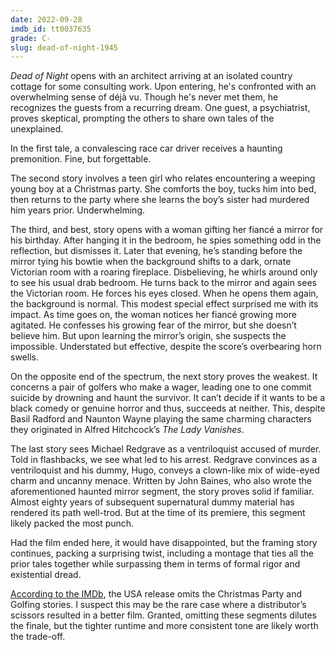 ```yaml
---
date: 2022-09-28
imdb_id: tt0037635
grade: C-
slug: dead-of-night-1945
---
```


_Dead of Night_ opens with an architect arriving at an isolated country cottage for some consulting work. Upon entering, he's confronted with an overwhelming sense of déjà vu. Though he's never met them, he recognizes the guests from a recurring dream. One guest, a psychiatrist, proves skeptical, prompting the others to share own tales of the unexplained.

<!-- end -->

In the first tale, a convalescing race car driver receives a haunting premonition. Fine, but forgettable.

The second story involves a teen girl who relates encountering a weeping young boy at a Christmas party. She comforts the boy, tucks him into bed, then returns to the party where she learns the boy’s sister had murdered him years prior. Underwhelming.

The third, and best, story opens with a woman gifting her fiancé a mirror for his birthday. After hanging it in the bedroom, he spies something odd in the reflection, but dismisses it. Later that evening, he’s standing before the mirror tying his bowtie when the background shifts to a dark, ornate Victorian room with a roaring fireplace. Disbelieving, he whirls around only to see his usual drab bedroom. He turns back to the mirror and again sees the Victorian room. He forces his eyes closed. When he opens them again, the background is normal. This modest special effect surprised me with its impact. As time goes on, the woman notices her fiancé growing more agitated. He confesses his growing fear of the mirror, but she doesn’t believe him. But upon learning the mirror’s origin, she suspects the impossible. Understated but effective, despite the score’s overbearing horn swells.

On the opposite end of the spectrum, the next story proves the weakest. It concerns a pair of golfers who make a wager, leading one to one commit suicide by drowning and haunt the survivor. It can’t decide if it wants to be a black comedy or genuine horror and thus, succeeds at neither. This, despite Basil Radford and Naunton Wayne playing the same charming characters they originated in Alfred Hitchcock’s <span data-imdb-id="tt0030341">_The Lady Vanishes_</span>.

The last story sees Michael Redgrave as a ventriloquist accused of murder. Told in flashbacks, we see what led to his arrest. Redgrave convinces as a ventriloquist and his dummy, Hugo, conveys a clown-like mix of wide-eyed charm and uncanny menace. Written by John Baines, who also wrote the aforementioned haunted mirror segment, the story proves solid if familiar. Almost eighty years of subsequent supernatural dummy material has rendered its path well-trod. But at the time of its premiere, this segment likely packed the most punch.

Had the film ended here, it would have disappointed, but the framing story continues, packing a surprising twist, including a montage that ties all the prior tales together while surpassing them in terms of formal rigor and existential dread.

[According to the IMDb](https://www.imdb.com/title/tt0037635/alternateversions?tab=cz&ref_=tt_trv_alt), the USA release omits the Christmas Party and Golfing stories. I suspect this may be the rare case where a distributor’s scissors resulted in a better film. Granted, omitting these segments dilutes the finale, but the tighter runtime and more consistent tone are likely worth the trade-off.
